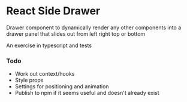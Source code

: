 # React Side Drawer

Drawer component to dynamically render any other components into a drawer panel that slides out from left right top or bottom

An exercise in typescript and tests

### Todo

- Work out context/hooks
- Style props
- Settings for positioning and animation
- Publish to npm if it seems useful and doesn't already exist
